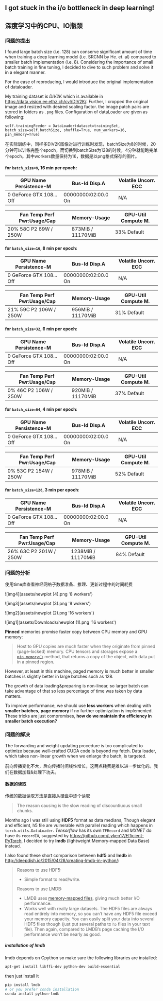 ## I got stuck in the i/o bottleneck in deep learning!

## 深度学习中的CPU、IO瓶颈

### 问题的提出

I found large batch size (i.e. 128) can conserve significant amount of time when training a deep learning model (i.e. SRCNN by He. et. al) compared to smaller batch implementation (i.e. 8). Considering the importance of small batch training in fine tuning, I decided to dive to such problem and solve it in a elegant manner.

For the ease of reproducing, I would introduce the original implementation of dataloader.

My training dataset is _DIV2K_ which is available in https://data.vision.ee.ethz.ch/cvl/DIV2K/. Further, I cropped the original image and resized with desired scaling factor. the image patch pairs are stored in folders as `.png` files. Configuration of dataLoader are given as following:

```
self.trainingFeeder = DataLoader(dataset=trainingSet, batch_size=self.batchSize, shuffle=True, num_workers=16, pin_memory=True)
```



在实际训练中，同样多DIV2K图像对进行训练时发现，batchSize为8的时候，20分钟可以训练完整个epoch，而切换到batchSize为128的时候，4分钟就能跑完单个epoch。其中workers数量保持为16，数据是以png格式保存的图片。

#### for ``batch_size=8``, 16 min per epoch:

| GPU  Name        Persistence-M | Bus-Id        Disp.A | Volatile Uncorr. ECC |
| ------------------------------ | -------------------- | -------------------- |
| 0  GeForce GTX 108...  Off     | 00000000:02:00.0  On | N/A                  |

| Fan  Temp  Perf  Pwr:Usage/Cap | Memory-Usage      | GPU-Util  Compute M. |
| ------------------------------ | ----------------- | -------------------- |
| 20%   58C    P2    69W / 250W  | 873MiB / 11170MiB | 33%      Default     |

#### for ``batch_size=16``, 8 min per epoch:

| GPU  Name        Persistence-M | Bus-Id        Disp.A | Volatile Uncorr. ECC |
| ------------------------------ | -------------------- | -------------------- |
| 0  GeForce GTX 108...  Off     | 00000000:02:00.0  On | N/A                  |

| Fan  Temp  Perf  Pwr:Usage/Cap | Memory-Usage      | GPU-Util  Compute M. |
| ------------------------------ | ----------------- | -------------------- |
| 21%   59C    P2   106W / 250W  | 956MiB / 11170MiB | 31%      Default     |

#### for `batch_size=32`, 6 min per epoch:

| GPU  Name        Persistence-M| Bus-Id        Disp.A | Volatile Uncorr. ECC |
| ------------------------------ | -------------------- | -------------------- |
|   0  GeForce GTX 108...  Off  | 00000000:02:00.0  On |                  N/A |

| Fan  Temp  Perf  Pwr:Usage/Cap|         Memory-Usage | GPU-Util  Compute M. |
| ------------------------------ | ----------------- | -------------------- |
|  0%   46C    P2   106W / 250W |    920MiB / 11170MiB |     37%      Default |

#### for `batch_size=64`, 4 min per epoch:
| GPU  Name        Persistence-M| Bus-Id        Disp.A | Volatile Uncorr. ECC |
| ------------------------------ | -------------------- | -------------------- |
|   0  GeForce GTX 108...  Off  | 00000000:02:00.0  On |                  N/A |

| Fan  Temp  Perf  Pwr:Usage/Cap|         Memory-Usage | GPU-Util  Compute M. |
| ------------------------------ | -------------------- | -------------------- |
|  0%   53C    P2   154W / 250W |    978MiB / 11170MiB |     52%      Default |

#### for `batch_size=128`, 3 min per epoch:
| GPU  Name        Persistence-M| Bus-Id        Disp.A | Volatile Uncorr. ECC |
| ------------------------------ | -------------------- | -------------------- |
|   0  GeForce GTX 108...  Off  | 00000000:02:00.0  On |                  N/A |

| Fan  Temp  Perf  Pwr:Usage/Cap|         Memory-Usage | GPU-Util  Compute M. |
| ------------------------------ | -------------------- | -------------------- |
| 26%   63C    P2   201W / 250W |   1238MiB / 11170MiB |     84%      Default |


### 问题的分析

使用time库查看神经网络子数据准备、推理、更新过程中的时间耗费

![img4](assets/newplot (4).png '8 workers')

![img3](assets/newplot (3).png '8 wokers')

![img2](assets/newplot (2).png '16 workers')

![img1](assets/Downloads/newplot (1).png '16 workers')

__Pinned__ memories promise faster copy between CPU memory and GPU memory:

> Host to GPU copies are much faster when they originate from pinned (page-locked) memory. CPU tensors and storages expose a [`pin_memory()`](https://pytorch.org/docs/stable/tensors.html#torch.Tensor.pin_memory) method, that returns a copy of the object, with data put in a pinned region.

However, at least in this machine, paged memory is much better in smaller batches is slightly better in large batches such as 128.



The growth of data loading&preparing is non-linear, so larger batch can take advantage of that so less percentage of time was taken by data matters.

To improve performance, we should use __less workers__ when dealing with __smaller batches__, __page memory__ if no further optimization is implemented. These tricks are just compromises, __how do we maintain the efficiency in smaller batch execution?__

### 问题的解决

The forwarding and weight updating procedure is too complicated to optimize because well-crafted CUDA code is beyond my fetch. Data loader, which takes non-linear growth when we enlarge the batch, is targeted.

前向传播变化不大，后向传播时间线性增长，这两点耗费是难以进一步优化的。我们在数据加载&处理下功夫。

#### 数据的读取

传统的数据读取方法是直接从硬盘中逐个读取

> The reason causing is the slow reading of discountiuous small chunks. 

Months ago I was still using __HDF5__ format as data medians, Though elegant and efficient, h5 file are vulnerable with parallel reading which happens in `torch.utils.DataLoader`.  _Tensorflow_ has its own `TFRecord` and _MXNET_  do have its `recordIO`, suggested by <https://github.com/Lyken17/Efficient-PyTorch>, I decided to try __lmdb__ (lightweight Memory-mapped Data Base) instead.

I also found these short comparison between __hdf5__ and __lmdb__ in <http://deepdish.io/2015/04/28/creating-lmdb-in-python/>:

>Reasons to use HDF5:
>
>- Simple format to read/write.
>
>Reasons to use LMDB:
>
>- LMDB uses [memory-mapped files](http://en.wikipedia.org/wiki/Memory-mapped_file), giving much better I/O performance.
>- Works well with really large datasets. The HDF5 files are always read entirely into memory, so you can’t have any HDF5 file exceed your memory capacity. You can easily split your data into several HDF5 files though (just put several paths to `h5` files in your text file). Then again, compared to LMDB’s page caching the I/O performance won’t be nearly as good.



##### installation of lmdb

lmdb depends on Cpython so make sure the following libraries are installed:

``` bash
apt-get install libffi-dev python-dev build-essential
```

then just install it

``` bash
pip install lmdb
# or you prefer conda installation
conda install python-lmdb
```









